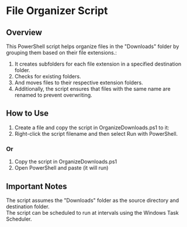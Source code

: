# File Organizer Script
## Overview
This PowerShell script helps organize files in the "Downloads" folder by grouping them based on their file extensions.:
1. It creates subfolders for each file extension in a specified destination folder.
2. Checks for existing folders.
3. And moves files to their respective extension folders.
4. Additionally, the script ensures that files with the same name are renamed to prevent overwriting.

## How to Use
1. Create a file and copy the script in OrganizeDownloads.ps1 to it:
2. Right-click the script filename and then select Run with PowerShell.

### Or
1. Copy the script in OrganizeDownloads.ps1
2. Open PowerShell and paste (it will run)

## Important Notes
The script assumes the "Downloads" folder as the source directory and destination folder. \
The script can be scheduled to run at intervals using the Windows Task Scheduler.
